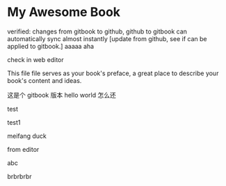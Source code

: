My Awesome Book
=======
verified: changes from gitbook to github, github to gitbook can automatically sync almost instantly
[update from github, see if can be applied to gitbook.] aaaaa aha

check in web editor

This file file serves as your book's preface, a great place to describe your book's content and ideas.

这是个 gitbook 版本 hello world 
怎么还

test

test1

meifang
duck

from editor

abc

brbrbrbr
